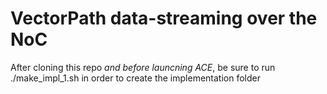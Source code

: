 # VectorPath data-streaming over the NoC   

After cloning this repo *and before launcning ACE*, be sure to run ./make_impl_1.sh in order to create the implementation folder


